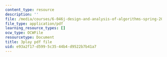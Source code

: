 ```yaml
---
content_type: resource
description: ''
file: /media/courses/6-046j-design-and-analysis-of-algorithms-spring-2015/e93a2f17d5995c3544b4d9522b7b41a7_tKwnms5iRBU.pdf
file_type: application/pdf
learning_resource_types: []
ocw_type: OCWFile
resourcetype: Document
title: 3play pdf file
uid: e93a2f17-d599-5c35-44b4-d9522b7b41a7
---
```


